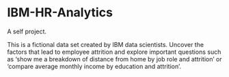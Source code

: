 # IBM-HR-Analytics
A self project.

This is a fictional data set created by IBM data scientists.
Uncover the factors that lead to employee attrition and explore important questions such as ‘show me a breakdown of distance from home by job role and attrition’ or ‘compare average monthly income by education and attrition’.
